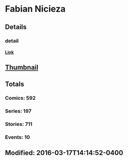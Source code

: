 # Fabian  Nicieza 
## Details
### detail
#### [Link](http://marvel.com/comics/creators/6001/fabian_nicieza?utm_campaign=apiRef&utm_source=225578a89fc76f3d20fbffda5d17a88d)
## [Thumbnail](http://i.annihil.us/u/prod/marvel/i/mg/b/40/image_not_available.jpg)
## Totals
### Comics: 592
### Series: 197
### Stories: 711
### Events: 10
## Modified: 2016-03-17T14:14:52-0400
